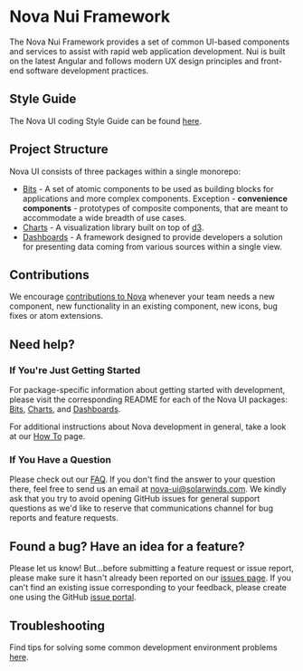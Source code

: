 # Nova Nui Framework

The Nova Nui Framework provides a set of common UI-based components and services to assist with rapid web application development. Nui is built on the latest Angular and follows modern UX design principles and front-end software development practices.

## Style Guide

The Nova UI coding Style Guide can be found [here](./docs/STYLE_GUIDE.md#style-guide).

## Project Structure

Nova UI consists of three packages within a single monorepo:

- [Bits](./packages/bits/README.md#bits-overview) - A set of atomic components to be used as building blocks for applications and more complex
  components. Exception - **convenience components** - prototypes of composite components, that are meant to accommodate a wide breadth of use cases.
- [Charts](./packages/charts/README.md#charts-overview) - A visualization library built on top of [d3](https://d3js.org/).
- [Dashboards](./packages/dashboards/README.md#dashboards-overview) - A framework designed to provide developers a solution for presenting data coming from various sources within a single view.

## Contributions

We encourage [contributions to Nova](./docs/CONTRIBUTION.md#contributing-to-nova) whenever your team needs a new component, new functionality in an existing component, new icons, bug fixes or atom extensions.

## Need help?

### If You're Just Getting Started

For package-specific
information about getting started with development, please visit the corresponding README for each of the Nova UI packages:
[Bits](./packages/bits/README.md#bits-overview), [Charts](./packages/charts/README.md#charts-overview), and [Dashboards](./packages/dashboards/README.md#dashboards-overview).

For additional instructions about Nova development in general, take a look at our [How To](./docs/HOW_TO.md#how-to) page.

### If You Have a Question

Please check out our [FAQ](./docs/FAQ.md#faq). If you don't find the answer to your question there, feel free
to send us an email at <nova-ui@solarwinds.com>. We kindly ask that you try to avoid opening GitHub
issues for general support questions as we'd like to reserve that communications channel for bug reports
and feature requests.

## Found a bug? Have an idea for a feature?

Please let us know! But...before submitting a feature request or issue report, please make sure it hasn't already been reported on our [issues page](https://github.com/solarwinds/nova/issues). If you can't find an existing issue corresponding to your feedback, please create one using the GitHub [issue portal](https://github.com/solarwinds/nova/issues/new/choose).

## Troubleshooting

Find tips for solving some common development environment problems [here](./docs/TROUBLESHOOTING.md#troubleshooting).
